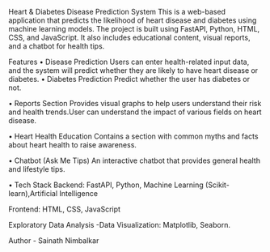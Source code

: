 Heart & Diabetes Disease Prediction System
This is a web-based application that predicts the likelihood of heart disease and diabetes using machine learning models.
The project is built using FastAPI, Python, HTML, CSS, and JavaScript.
It also includes educational content, visual reports, and a chatbot for health tips.

Features
• Disease Prediction
Users can enter health-related input data, and the system will predict whether they are likely to have heart disease or diabetes.
• Diabetes Prediction
Predict whether the user has diabetes or not.

• Reports Section
Provides visual graphs to help users understand their risk and health trends.User can understand the impact of various fields on heart disease.

• Heart Health Education
Contains a section with common myths and facts about heart health to raise awareness.

• Chatbot (Ask Me Tips)
An interactive chatbot that provides general health and lifestyle tips.

• Tech Stack
Backend: FastAPI, Python, Machine Learning (Scikit-learn),Artificial Intelligence

Frontend: HTML, CSS, JavaScript

Exploratory Data Analysis -Data Visualization: Matplotlib, Seaborn.

Author - Sainath Nimbalkar

